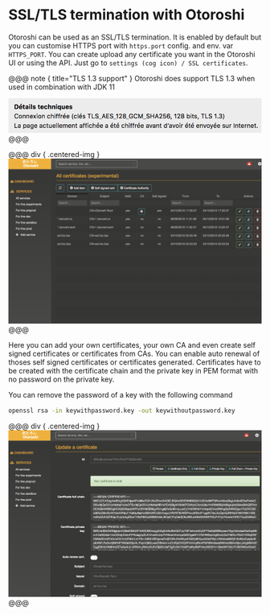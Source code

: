 # SSL/TLS termination with Otoroshi

Otoroshi can be used as an SSL/TLS termination. It is enabled by default but you can customise HTTPS port with `https.port` config. and env. var `HTTPS_PORT`. You can create upload any certificate you want in the Otoroshi UI or using the API. Just go to `settings (cog icon) / SSL certificates`.

@@@ note { title="TLS 1.3 support" }
Otoroshi does support TLS 1.3 when used in combination with JDK 11

<img src="../img/tls13.png" />
@@@

@@@ div { .centered-img }
<img src="../img/ssl.png" />
@@@

Here you can add your own certificates, your own CA and even create self signed certificates or certificates from CAs. You can enable auto renewal of thoses self signed certificates or certificates generated. Certificates have to be created with the certificate chain and the private key in PEM format with no password on the private key.

You can remove the password of a key with the following command

```sh
openssl rsa -in keywithpassword.key -out keywithoutpassword.key
```

@@@ div { .centered-img }
<img src="../img/ssl2.png" />
@@@

